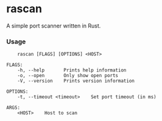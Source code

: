 # rascan

A simple port scanner written in Rust.

### Usage
```
    rascan [FLAGS] [OPTIONS] <HOST>

FLAGS:
    -h, --help       Prints help information
    -o, --open       Only show open ports
    -V, --version    Prints version information

OPTIONS:
    -t, --timeout <timeout>    Set port timeout (in ms)

ARGS:
    <HOST>    Host to scan
```
